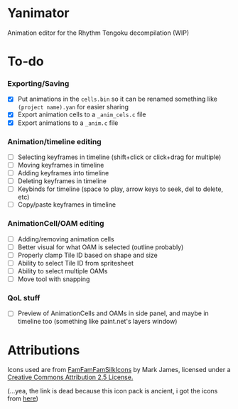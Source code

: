 # Yanimator

Animation editor for the Rhythm Tengoku decompilation (WIP)

# To-do

### Exporting/Saving

- [x] Put animations in the `cells.bin` so it can be renamed something like `(project name).yan` for easier sharing
- [x] Export animation cells to a `_anim_cels.c` file
- [x] Export animations to a `_anim.c` file

### Animation/timeline editing

- [ ] Selecting keyframes in timeline (shift+click or click+drag for multiple)
- [ ] Moving keyframes in timeline
- [ ] Adding keyframes into timeline
- [ ] Deleting keyframes in timeline
- [ ] Keybinds for timeline (space to play, arrow keys to seek, del to delete, etc)
- [ ] Copy/paste keyframes in timeline

### AnimationCell/OAM editing

- [ ] Adding/removing animation cells
- [ ] Better visual for what OAM is selected (outline probably)
- [ ] Properly clamp Tile ID based on shape and size
- [ ] Ability to select Tile ID from spritesheet
- [ ] Ability to select multiple OAMs
- [ ] Move tool with snapping

### QoL stuff

- [ ] Preview of AnimationCells and OAMs in side panel, and maybe in timeline too (something like paint.net's layers window)

# Attributions

Icons used are from [FamFamFamSilkIcons](http://www.famfamfam.com/lab/icons/silk/) by Mark James, licensed under a [Creative Commons Attribution 2.5 License.](https://creativecommons.org/licenses/by/2.5/)


(...yea, the link is dead because this icon pack is ancient, i got the icons from [here](https://github.com/legacy-icons/famfamfam-silk))
